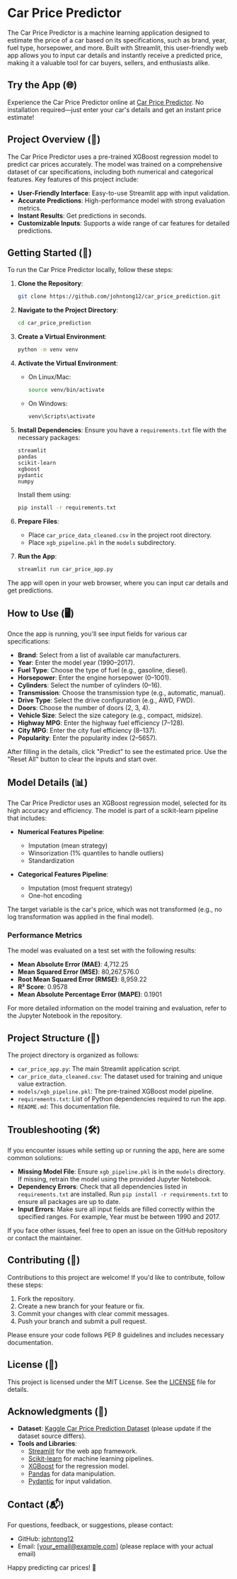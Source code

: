# Car Price Predictor

The Car Price Predictor is a machine learning application designed to estimate the price of a car based on its specifications, such as brand, year, fuel type, horsepower, and more. Built with Streamlit, this user-friendly web app allows you to input car details and instantly receive a predicted price, making it a valuable tool for car buyers, sellers, and enthusiasts alike.

## Try the App (🌐)

Experience the Car Price Predictor online at [Car Price Predictor](https://carpriceprediction-jfdzvtprbneccuxcvn89ft.streamlit.app/). No installation required—just enter your car's details and get an instant price estimate!

## Project Overview (📖)

The Car Price Predictor uses a pre-trained XGBoost regression model to predict car prices accurately. The model was trained on a comprehensive dataset of car specifications, including both numerical and categorical features. Key features of this project include:

- **User-Friendly Interface**: Easy-to-use Streamlit app with input validation.
- **Accurate Predictions**: High-performance model with strong evaluation metrics.
- **Instant Results**: Get predictions in seconds.
- **Customizable Inputs**: Supports a wide range of car features for detailed predictions.

## Getting Started (🚀)

To run the Car Price Predictor locally, follow these steps:

1. **Clone the Repository**:
   ```bash
   git clone https://github.com/johntong12/car_price_prediction.git
   ```

2. **Navigate to the Project Directory**:
   ```bash
   cd car_price_prediction
   ```

3. **Create a Virtual Environment**:
   ```bash
   python -m venv venv
   ```

4. **Activate the Virtual Environment**:
   - On Linux/Mac:
     ```bash
     source venv/bin/activate
     ```
   - On Windows:
     ```bash
     venv\Scripts\activate
     ```

5. **Install Dependencies**:
   Ensure you have a `requirements.txt` file with the necessary packages:
   ```
   streamlit
   pandas
   scikit-learn
   xgboost
   pydantic
   numpy
   ```
   Install them using:
   ```bash
   pip install -r requirements.txt
   ```

6. **Prepare Files**:
   - Place `car_price_data_cleaned.csv` in the project root directory.
   - Place `xgb_pipeline.pkl` in the `models` subdirectory.

7. **Run the App**:
   ```bash
   streamlit run car_price_app.py
   ```

The app will open in your web browser, where you can input car details and get predictions.

## How to Use (🖥️)

Once the app is running, you'll see input fields for various car specifications:

- **Brand**: Select from a list of available car manufacturers.
- **Year**: Enter the model year (1990–2017).
- **Fuel Type**: Choose the type of fuel (e.g., gasoline, diesel).
- **Horsepower**: Enter the engine horsepower (0–1001).
- **Cylinders**: Select the number of cylinders (0–16).
- **Transmission**: Choose the transmission type (e.g., automatic, manual).
- **Drive Type**: Select the drive configuration (e.g., AWD, FWD).
- **Doors**: Choose the number of doors (2, 3, 4).
- **Vehicle Size**: Select the size category (e.g., compact, midsize).
- **Highway MPG**: Enter the highway fuel efficiency (7–128).
- **City MPG**: Enter the city fuel efficiency (8–137).
- **Popularity**: Enter the popularity index (2–5657).

After filling in the details, click "Predict" to see the estimated price. Use the "Reset All" button to clear the inputs and start over.

## Model Details (📊)

The Car Price Predictor uses an XGBoost regression model, selected for its high accuracy and efficiency. The model is part of a scikit-learn pipeline that includes:

- **Numerical Features Pipeline**:
  - Imputation (mean strategy)
  - Winsorization (1% quantiles to handle outliers)
  - Standardization

- **Categorical Features Pipeline**:
  - Imputation (most frequent strategy)
  - One-hot encoding

The target variable is the car's price, which was not transformed (e.g., no log transformation was applied in the final model).

### Performance Metrics

The model was evaluated on a test set with the following results:

- **Mean Absolute Error (MAE)**: 4,712.25
- **Mean Squared Error (MSE)**: 80,267,576.0
- **Root Mean Squared Error (RMSE)**: 8,959.22
- **R² Score**: 0.9578
- **Mean Absolute Percentage Error (MAPE)**: 0.1901

For more detailed information on the model training and evaluation, refer to the Jupyter Notebook in the repository.

## Project Structure (📂)

The project directory is organized as follows:

- `car_price_app.py`: The main Streamlit application script.
- `car_price_data_cleaned.csv`: The dataset used for training and unique value extraction.
- `models/xgb_pipeline.pkl`: The pre-trained XGBoost model pipeline.
- `requirements.txt`: List of Python dependencies required to run the app.
- `README.md`: This documentation file.

## Troubleshooting (🛠️)

If you encounter issues while setting up or running the app, here are some common solutions:

- **Missing Model File**: Ensure `xgb_pipeline.pkl` is in the `models` directory. If missing, retrain the model using the provided Jupyter Notebook.
- **Dependency Errors**: Check that all dependencies listed in `requirements.txt` are installed. Run `pip install -r requirements.txt` to ensure all packages are up to date.
- **Input Errors**: Make sure all input fields are filled correctly within the specified ranges. For example, Year must be between 1990 and 2017.

If you face other issues, feel free to open an issue on the GitHub repository or contact the maintainer.

## Contributing (🤝)

Contributions to this project are welcome! If you'd like to contribute, follow these steps:

1. Fork the repository.
2. Create a new branch for your feature or fix.
3. Commit your changes with clear commit messages.
4. Push your branch and submit a pull request.

Please ensure your code follows PEP 8 guidelines and includes necessary documentation.

## License (📜)

This project is licensed under the MIT License. See the [LICENSE](LICENSE) file for details.

## Acknowledgments (🙌)

- **Dataset**: [Kaggle Car Price Prediction Dataset](https://www.kaggle.com/datasets/adityadesai13/used-car-dataset-ford-and-mercedes) (please update if the dataset source differs).
- **Tools and Libraries**:
  - [Streamlit](https://streamlit.io/) for the web app framework.
  - [Scikit-learn](https://scikit-learn.org/) for machine learning pipelines.
  - [XGBoost](https://xgboost.readthedocs.io/) for the regression model.
  - [Pandas](https://pandas.pydata.org/) for data manipulation.
  - [Pydantic](https://pydantic-docs.helpmanual.io/) for input validation.

## Contact (📬)

For questions, feedback, or suggestions, please contact:

- GitHub: [johntong12](https://github.com/johntong12)
- Email: [your_email@example.com] (please replace with your actual email)

Happy predicting car prices! 🎉
